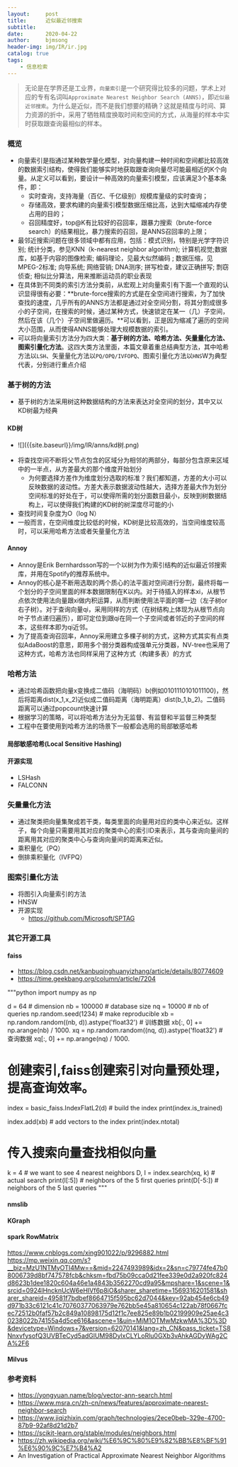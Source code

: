 ```yaml
---
layout:     post
title:      近似最近邻搜索
subtitle:   
date:       2020-04-22
author:     bjmsong
header-img: img/IR/ir.jpg
catalog: true
tags:
    - 信息检索
---
```

>无论是在学界还是工业界，`向量索引`是一个研究得比较多的问题，学术上对应的专有名词叫`Approximate Nearest Neighbor Search (ANNS)`，即`近似最近邻搜索`。为什么是近似，而不是我们想要的精确？这就是精度与时间、算力资源的折中，采用了牺牲精度换取时间和空间的方式，从海量的样本中实时获取跟查询最相似的样本。


### 概览
- 向量索引是指通过某种数学量化模型，对向量构建一种时间和空间都比较高效的数据索引结构，使得我们能够实时地获取跟查询向量尽可能最相近的K个向量。从定义可以看到，要设计一种高效的向量索引模型，应该满足3个基本条件，即：
    - 实时查询，支持海量（百亿、千亿级别）规模库量级的实时查询；
    - 存储高效，要求构建的向量索引模型数据压缩比高，达到大幅缩减内存使占用的目的；
    - 召回精度好，top@K有比较好的召回率，跟暴力搜索（brute-force search）的结果相比，暴力搜索的召回，是ANNS召回率的上限；
- 最邻近搜索问题在很多领域中都有应用，包括：模式识别，特别是光学字符识别; 统计分类，参见KNN（k-nearest neighbor algorithm); 计算机视觉;数据库，如基于内容的图像检索; 编码理论，见最大似然编码 ; 数据压缩，见MPEG-2标准; 向导系统; 网络营销; DNA测序; 拼写检查，建议正确拼写; 剽窃侦查; 相似比分算法，用来推断运动员的职业表现
- 在具体到不同类的索引方法分类前，从宏观上对向量索引有下面一个直观的认识显得很有必要：**brute-force搜索的方式是在全空间进行搜索，为了加快查找的速度，几乎所有的ANNS方法都是通过对全空间分割，将其分割成很多小的子空间，在搜索的时候，通过某种方式，快速锁定在某一（几）子空间，然后在该（几个）子空间里做遍历。**可以看到，正是因为缩减了遍历的空间大小范围，从而使得ANNS能够处理大规模数据的索引。
- 可以将向量索引方法分为四大类：**基于树的方法、哈希方法、矢量量化方法、图索引量化方法**。这四大类方法里面，本篇文章着重总结典型方法，其中哈希方法以`LSH`、矢量量化方法以`PQ/OPQ/IVFOPQ`、图索引量化方法以`HNS`W为典型代表，分别进行重点介绍



### 基于树的方法
- 基于树的方法采用树这种数据结构的方法来表达对全空间的划分，其中又以KD树最为经典

#### KD树
<ul> 
<li markdown="1">
![]({{site.baseurl}}/img/IR/anns/kd树.png) 
</li> 
</ul> 

- 将查找空间不断将父节点包含的区域分为相邻的两部分，每部分包含原来区域中的一半点，从方差最大的那个维度开始划分
    - 为何要选择方差作为维度划分选取的标准？我们都知道，方差的大小可以反映数据的波动性。方差大表示数据波动性越大，选择方差最大作为划分空间标准的好处在于，可以使得所需的划分面数目最小，反映到树数据结构上，可以使得我们构建的KD树的树深度尽可能的小
- 查找时间复杂度为O（log N）
- 一般而言，在空间维度比较低的时候，KD树是比较高效的，当空间维度较高时，可以采用哈希方法或者矢量量化方法


#### Annoy
- Annoy是Erik Bernhardsson写的一个以树为作为索引结构的近似最近邻搜索库，并用在Spotify的推荐系统中。
- Annoy的核心是不断用选取的两个质心的法平面对空间进行分割，最终将每一个划分的子空间里面的样本数据限制在K以内。对于待插入的样本xi，从根节点依次使用法向量跟xi做内积运算，从而判断使用法平面的哪一边（左子树or右子树）。对于查询向量qi，采用同样的方式（在树结构上体现为从根节点向叶子节点递归遍历），即可定位到跟qi在同一个子空间或者邻近的子空间的样本，这些样本即为qi近邻。
- 为了提高查询召回率，Annoy采用建立多棵子树的方式，这种方式其实有点类似AdaBoost的意思，即用多个弱分类器构成强单元分类器，NV-tree也采用了这种方式，哈希方法也同样采用了这种方式（构建多表）的方式

### 哈希方法
- 通过哈希函数把向量x变换成二值码（海明码）b(例如0101110101011100)，然后将距离dist(x_1,x_2)近似成二值码距离（海明距离）dist(b_1,b_2)。二值码距离可以通过popcount快速计算
- 根据学习的策略，可以将哈希方法分为无监督、有监督和半监督三种类型
- 工程中在要使用到哈希方法的场景下一般都会选用的局部敏感哈希

#### 局部敏感哈希(Local Sensitive Hashing)


#### 开源实现
- LSHash
- FALCONN


### 矢量量化方法
- 通过聚类把向量集聚成若干类，每类里面的向量用对应的类中心来近似。这样子，每个向量只需要用其对应的聚类中心的索引ID来表示，其与查询向量间的距离用其对应的聚类中心与查询向量间的距离来近似。
- 乘积量化（PQ）
- 倒排乘积量化（IVFPQ）

### 图索引量化方法
- 将图引入向量索引的方法
- HNSW
- 开源实现
    - https://github.com/Microsoft/SPTAG


### 其它开源工具
#### faiss
- https://blog.csdn.net/kanbuqinghuanyizhang/article/details/80774609
- https://time.geekbang.org/column/article/7204

"""python
import numpy as np

d = 64                           # dimension
nb = 100000                      # database size
nq = 10000                       # nb of queries
np.random.seed(1234)             # make reproducible
xb = np.random.random((nb, d)).astype('float32') # 训练数据
xb[:, 0] += np.arange(nb) / 1000.
xq = np.random.random((nq, d)).astype('float32') # 查询数据
xq[:, 0] += np.arange(nq) / 1000.


# 创建索引,faiss创建索引对向量预处理，提高查询效率。
index = basic_faiss.IndexFlatL2(d)   # build the index
print(index.is_trained)

index.add(xb)                  # add vectors to the index
print(index.ntotal)

# 传入搜索向量查找相似向量
k = 4                          # we want to see 4 nearest neighbors
D, I = index.search(xq, k)     # actual search
print(I[:5])                   # neighbors of the 5 first queries
print(D[-5:])                  # neighbors of the 5 last queries
"""


#### nmslib

#### KGraph

#### spark RowMatrix
https://www.cnblogs.com/xing901022/p/9296882.html
https://mp.weixin.qq.com/s?__biz=MzU1NTMyOTI4Mw==&mid=2247493989&idx=2&sn=c79774fe47b08006739d8bf747578fcb&chksm=fbd75b09cca0d21fee339e0d2a920fc824d8623b1dee1820c604a46e1a4843b3562270cd9a95&mpshare=1&scene=1&srcid=0924lHncknUcW6eHIVf6p8iO&sharer_sharetime=1569316201581&sharer_shareid=49581f7bdbef8664715f595bc62d7044&key=92ab454e6cb49d971b33c6121c41c70760377063979e762bb5e45a810654c122ab78f0667fcec72512b0faf57b2c849a10898175d12f1c7ee825e89b1b02199909e25ae4c30238022b74155a4d5ce616&ascene=1&uin=MjM1OTMwMzkwMA%3D%3D&devicetype=Windows+7&version=62070141&lang=zh_CN&pass_ticket=TS8NnxvfysofQ3UVBTeCyd5adGlUM98DylxCLYLoRlu0GXb3vAhkAGDyWAg2CA%2F6


#### Milvus 


### 参考资料
- https://yongyuan.name/blog/vector-ann-search.html
- https://www.msra.cn/zh-cn/news/features/approximate-nearest-neighbor-search
- https://www.jiqizhixin.com/graph/technologies/2ece0beb-329e-4700-87b9-92af8d21d2b7
- https://scikit-learn.org/stable/modules/neighbors.html
- https://zh.wikipedia.org/wiki/%E6%9C%80%E9%82%BB%E8%BF%91%E6%90%9C%E7%B4%A2
- An Investigation of Practical Approximate Nearest Neighbor Algorithms
